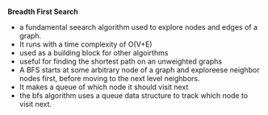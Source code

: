 **Breadth First Search**
* a fundamental seearch algorithm used to explore nodes and edges of a graph.
* It runs with a time complexity of O(V+E)
* used as a building block for other algoirthms
* useful for finding the shortest path on an unweighted graphs
* A BFS starts at some arbitrary node of a graph and exploreese neighbor nodes first, before moving to the next level neighbors.
* It makes a queue of which node it should visit next
* the bfs algorithm uses a queue data structure to track which node to visit next. 
